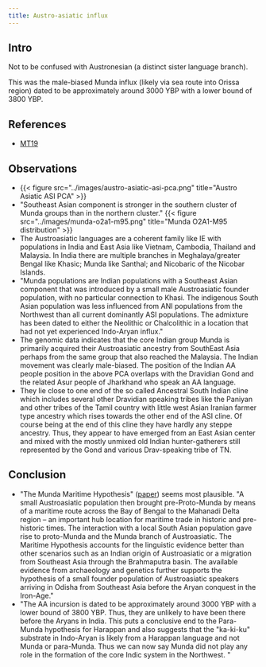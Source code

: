 ```yaml
---
title: Austro-asiatic influx
---
```


## Intro
Not to be confused with Austronesian (a distinct sister language branch).

This was the male-biased Munda influx (likely via sea route into Orissa region) dated to be approximately around 3000 YBP with a lower bound of 3800 YBP.

## References
- [MT19](https://twitter.com/blog_supplement/status/1107890973311451136)

## Observations
- {{< figure src="../images/austro-asiatic-asi-pca.png" title="Austro Asiatic ASI PCA" >}}
- "Southeast Asian component is stronger in the southern cluster of Munda groups than in the northern cluster." {{< figure src="../images/munda-o2a1-m95.png" title="Munda O2A1-M95 distribution" >}}
- The Austroasiatic languages are a coherent family like IE with populations in India and East Asia like Vietnam, Cambodia, Thailand and Malaysia. In India there are multiple branches in Meghalaya/greater Bengal like Khasic; Munda like Santhal; and Nicobaric of the Nicobar Islands.
- "Munda populations are Indian populations with a Southeast Asian component that was introduced by a small male Austroasiatic founder population, with no particular connection to Khasi. The indigenous South Asian population was less influenced from ANI populations from the Northwest than all current dominantly ASI populations. The admixture has been dated to either the Neolithic or Chalcolithic in a location that had not yet experienced Indo-Aryan influx."
- The genomic data indicates that the core Indian group Munda is primarily acquired their Austroasiatic ancestry from SouthEast Asia perhaps from the same group that also reached the Malaysia. The Indian movement was clearly male-biased. The position of the Indian AA people position in the above PCA overlaps with the Dravidian Gond and the related Asur people of Jharkhand who speak an AA language.
- They lie close to one end of the so called Ancestral South Indian cline which includes several other Dravidian speaking tribes like the Paniyan and other tribes of the Tamil country with little west Asian Iranian farmer type ancestry which rises towards the other end of the ASI cline. Of course being at the end of this cline they have hardly any steppe ancestry. Thus, they appear to have emerged from an East Asian center and mixed with the mostly unmixed old Indian hunter-gatherers still represented by the Gond and various Drav-speaking tribe of TN.  


## Conclusion
- "The Munda Maritime Hypothesis" ([paper](https://evols.library.manoa.hawaii.edu/handle/10524/52454)) seems most plausible. "A small Austroasiatic population then brought pre-Proto-Munda by means of a maritime route across the Bay of Bengal to the Mahanadi Delta region – an important hub location for maritime trade in historic and pre-historic times. The interaction with a local South Asian population gave rise to proto-Munda and the Munda branch of Austroasiatic. The Maritime Hypothesis accounts for the linguistic evidence better than other scenarios such as an Indian origin of Austroasiatic or a migration from Southeast Asia through the Brahmaputra basin. The available evidence from archaeology and genetics further supports the hypothesis of a small founder population of Austroasiatic speakers arriving in Odisha from Southeast Asia before the Aryan conquest in the Iron-Age." 
- "The AA incursion is dated to be approximately around 3000 YBP with a lower bound of 3800 YBP. Thus, they are unlikely to have been there before the Aryans in India. This puts a conclusive end to the Para-Munda hypothesis for Harappan and also suggests that the "ka-ki-ku" substrate in Indo-Aryan is likely from a Harappan language and not Munda or para-Munda. Thus we can now say Munda did not play any role in the formation of the core Indic system in the Northwest. "
